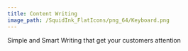 ```yaml
---
title: Content Writing
image_path: /SquidInk_FlatIcons/png_64/Keyboard.png
---
```

Simple and Smart Writing that get your customers attention
